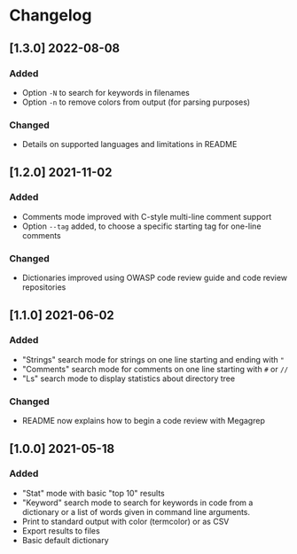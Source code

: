 # Changelog

## [1.3.0] 2022-08-08
### Added
- Option `-N` to search for keywords in filenames
- Option `-n` to remove colors from output (for parsing purposes)
### Changed
- Details on supported languages and limitations in README

## [1.2.0] 2021-11-02
### Added
- Comments mode improved with C-style multi-line comment support
- Option `--tag` added, to choose a specific starting tag for one-line comments
### Changed
- Dictionaries improved using OWASP code review guide and code review
  repositories

## [1.1.0] 2021-06-02
### Added
- "Strings" search mode for strings on one line starting and ending with `"`
- "Comments" search mode for comments on one line starting with `#` or `//`
- "Ls" search mode to display statistics about directory tree
### Changed
- README now explains how to begin a code review with Megagrep

## [1.0.0] 2021-05-18
### Added
- "Stat" mode with basic "top 10" results
- "Keyword" search mode to search for keywords in code from a dictionary
  or a list of words given in command line arguments.
- Print to standard output with color (termcolor) or as CSV
- Export results to files
- Basic default dictionary
